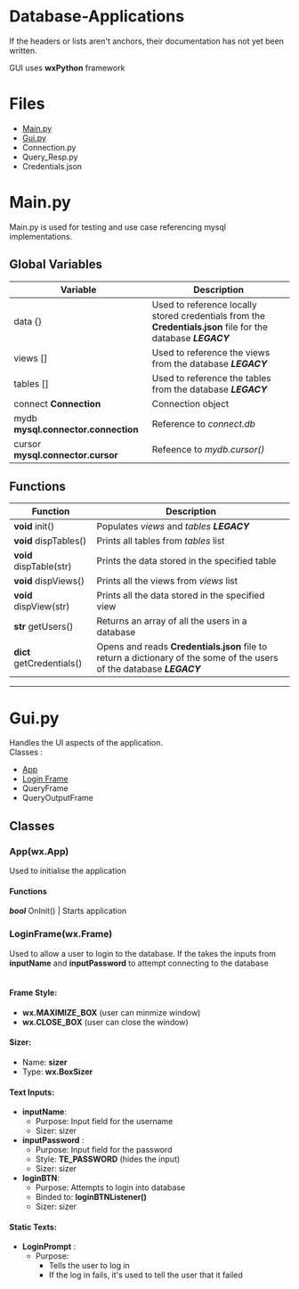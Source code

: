 # Database-Applications

If the headers or lists aren't anchors, their documentation has not yet been written.   

GUI uses **wxPython** framework

# Files
* <a href = "#Main.py"> Main.py </a>
* <a href = "#Gui.py"> Gui.py </a>
* Connection.py
* Query_Resp.py
* Credentials.json

# <a name="Main.py"> Main.py </a> 
Main.py is used for testing and use case referencing mysql implementations.

## Global Variables

Variable | Description
-------- | -----------
data {} | Used to reference locally stored credentials from the **Credentials.json** file for the database ***LEGACY***
views [] | Used to reference the views from the database ***LEGACY***
tables [] | Used to reference the tables from the database ***LEGACY***
connect **Connection** | Connection object
mydb **mysql.connector.connection** | Reference to *connect.db* 
cursor **mysql.connector.cursor** | Refeence to *mydb.cursor()* 

## Functions

Function | Description
-------- | -----------
**void** init() | Populates *views* and *tables* ***LEGACY***
**void** dispTables() | Prints all tables from *tables* list
**void** dispTable(str) | Prints the data stored in the specified table
**void** dispViews() | Prints all the views from *views* list
**void** dispView(str) | Prints all the data stored in the specified view
**str** getUsers() | Returns an array of all the users in a database
**dict** getCredentials() | Opens and reads **Credentials.json** file to return a dictionary of the some of the users of the database ***LEGACY***

--------------
# <a name = "Gui.py"> Gui.py </a>
Handles the UI aspects of the application.  
Classes :  
* <a href="#App"> App </a>
* <a href="#LoginFrame"> Login Frame </a>
* QueryFrame
* QueryOutputFrame

## Classes
### <a name="App"> App(wx.App) </a>
Used to initialise the application
#### Functions
***bool*** OnInit() | Starts application
### <a name="LoginFrame"> LoginFrame(wx.Frame) </a>
Used to allow a user to login to the database.  If the takes the inputs from __inputName__ and __inputPassword__ to attempt connecting to the database  
<br>
#### Frame Style:
* __wx.MAXIMIZE_BOX__ (user can minmize window)
* __wx.CLOSE_BOX__ (user can close the window)
#### Sizer:
  * Name: **sizer**  
  * Type: __wx.BoxSizer__  
#### Text Inputs:  
* __inputName__:
  * Purpose: Input field for the username
  * Sizer: sizer
* __inputPassword__ :
  * Purpose: Input field for the password
  * Style: __TE_PASSWORD__ (hides the input)
  * Sizer: sizer
* __loginBTN__:
  * Purpose: Attempts to login into database
  * Binded to: __loginBTNListener()__
  * Sizer: sizer
#### Static Texts:
* __LoginPrompt__ :
  * Purpose: 
    * Tells the user to log in
    * If the log in fails, it's used to tell the user that it failed


